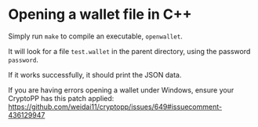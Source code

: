 # Opening a wallet file in C++

Simply run `make` to compile an executable, `openwallet`.

It will look for a file `test.wallet` in the parent directory, using the password `password`.

If it works successfully, it should print the JSON data.

If you are having errors opening a wallet under Windows, ensure your CryptoPP has this patch applied: https://github.com/weidai11/cryptopp/issues/649#issuecomment-436129947
